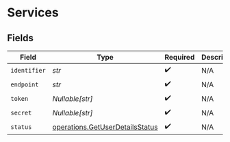 # Services


## Fields

| Field                                                                              | Type                                                                               | Required                                                                           | Description                                                                        | Example                                                                            |
| ---------------------------------------------------------------------------------- | ---------------------------------------------------------------------------------- | ---------------------------------------------------------------------------------- | ---------------------------------------------------------------------------------- | ---------------------------------------------------------------------------------- |
| `identifier`                                                                       | *str*                                                                              | :heavy_check_mark:                                                                 | N/A                                                                                | metadata-dev                                                                       |
| `endpoint`                                                                         | *str*                                                                              | :heavy_check_mark:                                                                 | N/A                                                                                | https://epg.provider.plex.tv                                                       |
| `token`                                                                            | *Nullable[str]*                                                                    | :heavy_check_mark:                                                                 | N/A                                                                                | DjoMtqFAGRL1uVtCyF1dKIorTbShJeqv                                                   |
| `secret`                                                                           | *Nullable[str]*                                                                    | :heavy_check_mark:                                                                 | N/A                                                                                |                                                                                    |
| `status`                                                                           | [operations.GetUserDetailsStatus](../../models/operations/getuserdetailsstatus.md) | :heavy_check_mark:                                                                 | N/A                                                                                | online                                                                             |